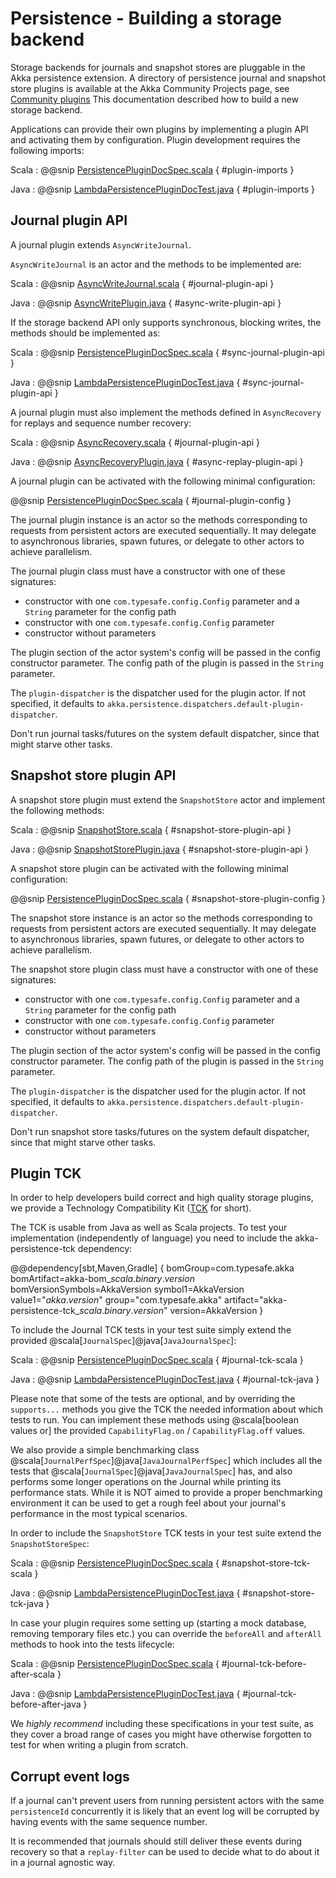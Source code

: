 # Persistence - Building a storage backend 

Storage backends for journals and snapshot stores are pluggable in the Akka persistence extension.
A directory of persistence journal and snapshot store plugins is available at the Akka Community Projects page, see [Community plugins](https://akka.io/community/)
This documentation described how to build a new storage backend.

Applications can provide their own plugins by implementing a plugin API and activating them by configuration.
Plugin development requires the following imports:

Scala
:  @@snip [PersistencePluginDocSpec.scala](/akka-docs/src/test/scala/docs/persistence/PersistencePluginDocSpec.scala) { #plugin-imports }

Java
:  @@snip [LambdaPersistencePluginDocTest.java](/akka-docs/src/test/java/jdocs/persistence/LambdaPersistencePluginDocTest.java) { #plugin-imports }

## Journal plugin API

A journal plugin extends `AsyncWriteJournal`.

`AsyncWriteJournal` is an actor and the methods to be implemented are:

Scala
:  @@snip [AsyncWriteJournal.scala](/akka-persistence/src/main/scala/org/apache/pekko/persistence/journal/AsyncWriteJournal.scala) { #journal-plugin-api }

Java
:  @@snip [AsyncWritePlugin.java](/akka-persistence/src/main/java/org/apache/pekko/persistence/journal/japi/AsyncWritePlugin.java) { #async-write-plugin-api }

If the storage backend API only supports synchronous, blocking writes, the methods should be implemented as:

Scala
:  @@snip [PersistencePluginDocSpec.scala](/akka-docs/src/test/scala/docs/persistence/PersistencePluginDocSpec.scala) { #sync-journal-plugin-api }

Java
:  @@snip [LambdaPersistencePluginDocTest.java](/akka-docs/src/test/java/jdocs/persistence/LambdaPersistencePluginDocTest.java) { #sync-journal-plugin-api }

A journal plugin must also implement the methods defined in `AsyncRecovery` for replays and sequence number recovery:

Scala
:  @@snip [AsyncRecovery.scala](/akka-persistence/src/main/scala/org/apache/pekko/persistence/journal/AsyncRecovery.scala) { #journal-plugin-api }

Java
:  @@snip [AsyncRecoveryPlugin.java](/akka-persistence/src/main/java/org/apache/pekko/persistence/journal/japi/AsyncRecoveryPlugin.java) { #async-replay-plugin-api }

A journal plugin can be activated with the following minimal configuration:

@@snip [PersistencePluginDocSpec.scala](/akka-docs/src/test/scala/docs/persistence/PersistencePluginDocSpec.scala) { #journal-plugin-config }

The journal plugin instance is an actor so the methods corresponding to requests from persistent actors
are executed sequentially. It may delegate to asynchronous libraries, spawn futures, or delegate to other
actors to achieve parallelism.

The journal plugin class must have a constructor with one of these signatures:

 * constructor with one `com.typesafe.config.Config` parameter and a `String` parameter for the config path
 * constructor with one `com.typesafe.config.Config` parameter
 * constructor without parameters

The plugin section of the actor system's config will be passed in the config constructor parameter. The config path
of the plugin is passed in the `String` parameter.

The `plugin-dispatcher` is the dispatcher used for the plugin actor. If not specified, it defaults to
`akka.persistence.dispatchers.default-plugin-dispatcher`.

Don't run journal tasks/futures on the system default dispatcher, since that might starve other tasks.

## Snapshot store plugin API

A snapshot store plugin must extend the `SnapshotStore` actor and implement the following methods:

Scala
:  @@snip [SnapshotStore.scala](/akka-persistence/src/main/scala/org/apache/pekko/persistence/snapshot/SnapshotStore.scala) { #snapshot-store-plugin-api }

Java
:  @@snip [SnapshotStorePlugin.java](/akka-persistence/src/main/java/org/apache/pekko/persistence/snapshot/japi/SnapshotStorePlugin.java) { #snapshot-store-plugin-api }

A snapshot store plugin can be activated with the following minimal configuration:

@@snip [PersistencePluginDocSpec.scala](/akka-docs/src/test/scala/docs/persistence/PersistencePluginDocSpec.scala) { #snapshot-store-plugin-config }

The snapshot store instance is an actor so the methods corresponding to requests from persistent actors
are executed sequentially. It may delegate to asynchronous libraries, spawn futures, or delegate to other
actors to achieve parallelism.

The snapshot store plugin class must have a constructor with one of these signatures:

 * constructor with one `com.typesafe.config.Config` parameter and a `String` parameter for the config path
 * constructor with one `com.typesafe.config.Config` parameter
 * constructor without parameters

The plugin section of the actor system's config will be passed in the config constructor parameter. The config path
of the plugin is passed in the `String` parameter.

The `plugin-dispatcher` is the dispatcher used for the plugin actor. If not specified, it defaults to
`akka.persistence.dispatchers.default-plugin-dispatcher`.

Don't run snapshot store tasks/futures on the system default dispatcher, since that might starve other tasks.

## Plugin TCK

In order to help developers build correct and high quality storage plugins, we provide a Technology Compatibility Kit ([TCK](https://en.wikipedia.org/wiki/Technology_Compatibility_Kit) for short).

The TCK is usable from Java as well as Scala projects. To test your implementation (independently of language) you need to include the akka-persistence-tck dependency:

@@dependency[sbt,Maven,Gradle] {
  bomGroup=com.typesafe.akka bomArtifact=akka-bom_$scala.binary.version$ bomVersionSymbols=AkkaVersion
  symbol1=AkkaVersion
  value1="$akka.version$"
  group="com.typesafe.akka"
  artifact="akka-persistence-tck_$scala.binary.version$"
  version=AkkaVersion
}

To include the Journal TCK tests in your test suite simply extend the provided @scala[`JournalSpec`]@java[`JavaJournalSpec`]:

Scala
:  @@snip [PersistencePluginDocSpec.scala](/akka-docs/src/test/scala/docs/persistence/PersistencePluginDocSpec.scala) { #journal-tck-scala }

Java
:  @@snip [LambdaPersistencePluginDocTest.java](/akka-docs/src/test/java/jdocs/persistence/LambdaPersistencePluginDocTest.java) { #journal-tck-java }

Please note that some of the tests are optional, and by overriding the `supports...` methods you give the
TCK the needed information about which tests to run. You can implement these methods using @scala[boolean values or] the
provided `CapabilityFlag.on` / `CapabilityFlag.off` values.

We also provide a simple benchmarking class @scala[`JournalPerfSpec`]@java[`JavaJournalPerfSpec`] which includes all the tests that @scala[`JournalSpec`]@java[`JavaJournalSpec`]
has, and also performs some longer operations on the Journal while printing its performance stats. While it is NOT aimed
to provide a proper benchmarking environment it can be used to get a rough feel about your journal's performance in the most
typical scenarios.

In order to include the `SnapshotStore` TCK tests in your test suite extend the `SnapshotStoreSpec`:

Scala
:  @@snip [PersistencePluginDocSpec.scala](/akka-docs/src/test/scala/docs/persistence/PersistencePluginDocSpec.scala) { #snapshot-store-tck-scala }

Java
:  @@snip [LambdaPersistencePluginDocTest.java](/akka-docs/src/test/java/jdocs/persistence/LambdaPersistencePluginDocTest.java) { #snapshot-store-tck-java }

In case your plugin requires some setting up (starting a mock database, removing temporary files etc.) you can override the
`beforeAll` and `afterAll` methods to hook into the tests lifecycle:

Scala
:  @@snip [PersistencePluginDocSpec.scala](/akka-docs/src/test/scala/docs/persistence/PersistencePluginDocSpec.scala) { #journal-tck-before-after-scala }

Java
:  @@snip [LambdaPersistencePluginDocTest.java](/akka-docs/src/test/java/jdocs/persistence/LambdaPersistencePluginDocTest.java) { #journal-tck-before-after-java }

We *highly recommend* including these specifications in your test suite, as they cover a broad range of cases you
might have otherwise forgotten to test for when writing a plugin from scratch.

## Corrupt event logs

If a journal can't prevent users from running persistent actors with the same `persistenceId` concurrently it is likely that an event log
will be corrupted by having events with the same sequence number.

It is recommended that journals should still deliver these events during recovery so that a `replay-filter` can be used to decide what to do about it
in a journal agnostic way.



